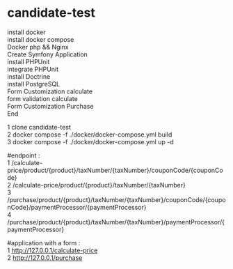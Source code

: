 # candidate-test
install docker</br>
install docker compose</br>
Docker php && Nginx</br>
Create Symfony Application</br>
install PHPUnit</br>
integrate PHPUnit</br>
install Doctrine</br>
install PostgreSQL</br>
Form Customization calculate</br>
form validation calculate</br>
Form Customization Purchase</br>
End</br>

1 clone candidate-test</br>
2 docker compose -f ./docker/docker-compose.yml build</br>
3 docker compose -f ./docker/docker-compose.yml up -d</br>



#endpoint :</br>
1 /calculate-price/product/{product}/taxNumber/{taxNumber}/couponCode/{couponCode}</br>
2 /calculate-price/product/{product}/taxNumber/{taxNumber}</br>
3 /purchase/product/{product}/taxNumber/{taxNumber}/couponCode/{couponCode}/paymentProcessor/{paymentProcessor}</br>
4 /purchase/product/{product}/taxNumber/{taxNumber}/paymentProcessor/{paymentProcessor}</br>



#application with a form :</br>
1 http://127.0.0.1/calculate-price</br>
2 http://127.0.0.1/purchase</br>